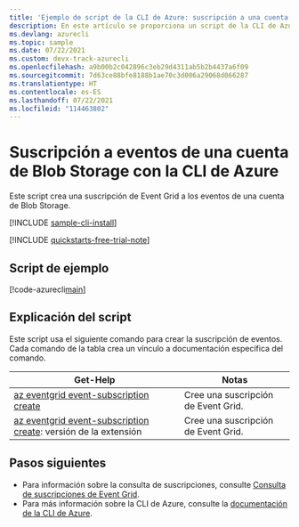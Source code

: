 ```yaml
---
title: 'Ejemplo de script de la CLI de Azure: suscripción a una cuenta de Blob Storage | Microsoft Docs'
description: En este artículo se proporciona un script de la CLI de Azure de ejemplo que muestra cómo suscribirse a los eventos de una cuenta de Azure Blob Storage.
ms.devlang: azurecli
ms.topic: sample
ms.date: 07/22/2021
ms.custom: devx-track-azurecli
ms.openlocfilehash: a9b00b2c042896c3eb29d4311ab5b2b4437a6f09
ms.sourcegitcommit: 7d63ce88bfe8188b1ae70c3d006a29068d066287
ms.translationtype: HT
ms.contentlocale: es-ES
ms.lasthandoff: 07/22/2021
ms.locfileid: "114463802"
---
```

# <a name="subscribe-to-events-for-a-blob-storage-account-with-azure-cli"></a>Suscripción a eventos de una cuenta de Blob Storage con la CLI de Azure

Este script crea una suscripción de Event Grid a los eventos de una cuenta de Blob Storage. 

[!INCLUDE [sample-cli-install](../../../includes/sample-cli-install.md)]

[!INCLUDE [quickstarts-free-trial-note](../../../includes/quickstarts-free-trial-note.md)]

## <a name="sample-script"></a>Script de ejemplo

[!code-azurecli[main](../../../cli_scripts/event-grid/subscribe-to-blob-storage/subscribe-to-blob-storage.sh "Subscribe to Blob storage")]

## <a name="script-explanation"></a>Explicación del script

Este script usa el siguiente comando para crear la suscripción de eventos. Cada comando de la tabla crea un vínculo a documentación específica del comando.

| Get-Help | Notas |
|---|---|
| [az eventgrid event-subscription create](/cli/azure/eventgrid/event-subscription#az_eventgrid_event_subscription_create) | Cree una suscripción de Event Grid. |
| [az eventgrid event-subscription create](/cli/azure/eventgrid/event-subscription#az_eventgrid_event_subscription_create): versión de la extensión | Cree una suscripción de Event Grid. |

## <a name="next-steps"></a>Pasos siguientes

* Para información sobre la consulta de suscripciones, consulte [Consulta de suscripciones de Event Grid](../query-event-subscriptions.md).
* Para más información sobre la CLI de Azure, consulte la [documentación de la CLI de Azure](/cli/azure).
